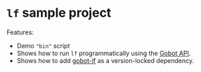 # `lf` sample project

Features:

- Demo `"bin"` script
- Shows how to run `lf` programmatically using the [Gobot API](https://github.com/benallfree/gobot/tree/v1.0.0-alpha.36/docs/readme.md).
- Shows how to add [gobot-lf](https://www.npmjs.com/package/gobot-lf) as a version-locked dependency.

